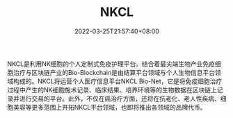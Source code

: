 ﻿---
weight: 
title: "NKCL"
description: "NKCL是利用NK细胞的个人定制式免疫护理平台"
date: 2022-03-25T21:57:40+08:00
lastmod: 2022-03-25T16:45:40+08:00
draft: false
authors: ["Metabd"]
featuredImage: "nkcl.webp"
link: ""
tags: ["数字代币","NKCL"]
categories: ["navigation"]
navigation: ["数字代币"]
lightgallery: true
toc: true
pinned: false
recommend: false
recommend1: false
---
NKCL是利用NK细胞的个人定制式免疫护理平台。结合着最尖端生物产业免疫细胞治疗与区块链产业的Bio-Blockchain是由结算平台领域与个人生物信息平台领域构成的。NKCL将运营个人医疗信息平台NKCL Bio-Net，它是将免疫细胞治疗过程中产生的NK细胞施术记录、临床结果、培养环境等的生物数据在区块链上记录并进行交易的平台。此外，不仅在癌治疗方面，还将在抗老化、老人性疾病、细胞美容等更多范围上开拓NKCL平台领域，也即将推出各领域的品牌代币。
